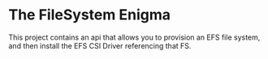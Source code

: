 # The FileSystem Enigma

This project contains an api that allows you to provision an EFS file system, and then install the EFS CSI Driver referencing that FS.


